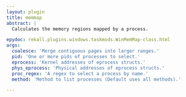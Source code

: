 ```yaml
---
layout: plugin
title: memmap
abstract: |
  Calculates the memory regions mapped by a process.

epydoc: rekall.plugins.windows.taskmods.WinMemMap-class.html
args:
  coalesce: 'Merge contiguous pages into larger ranges.'
  pid: 'One or more pids of processes to select.'
  eprocess: 'Kernel addresses of eprocess structs.'
  phys_eprocess: 'Physical addresses of eprocess structs.'
  proc_regex: 'A regex to select a process by name.'
  method: 'Method to list processes (Default uses all methods).'

---
```


